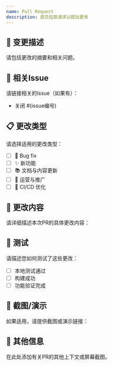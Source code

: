 ```yaml
---
name: Pull Request
description: 提交拉取请求以提出更改
---
```


## 📝 变更描述
请包括更改的摘要和相关问题。

## 🔗 相关Issue
请链接相关的Issue（如果有）：
- 关闭 #(issue编号)

## 📋 更改类型
请选择适用的更改类型：
- [ ] 🐛 Bug fix
- [ ] ✨ 新功能
- [ ] 📚 文档与内容更新
- [ ] 🚀 运营与推广
- [ ] 🧪 CI/CD 优化

## 🎯 更改内容
请详细描述本次PR的具体更改内容：



## 🧪 测试
请描述您如何测试了这些更改：
- [ ] 本地测试通过
- [ ] 构建成功
- [ ] 功能验证完成

## 📸 截图/演示
如果适用，请提供截图或演示链接：


## 📝 其他信息
在此处添加有关PR的其他上下文或屏幕截图。